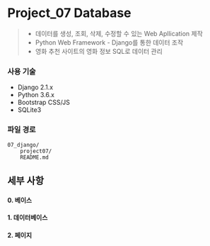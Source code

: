 # Project_07 Database
> * 데이터를 생성, 조회, 삭제, 수정할 수 있는 Web Apllication 제작
> * Python Web Framework - Django를 통한 데이터 조작
> * 영화 추천 사이트의 영화 정보 SQL로 데이터 관리

### 사용 기술
* Django 2.1.x
* Python 3.6.x
* Bootstrap CSS/JS
* SQLite3


### 파일 경로
```
07_django/
    project07/
    README.md
```

## 세부 사항
#### 0. 베이스


#### 1. 데이터베이스


#### 2. 페이지
